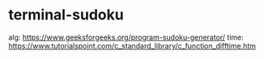 # terminal-sudoku

alg: https://www.geeksforgeeks.org/program-sudoku-generator/
time: https://www.tutorialspoint.com/c_standard_library/c_function_difftime.htm
